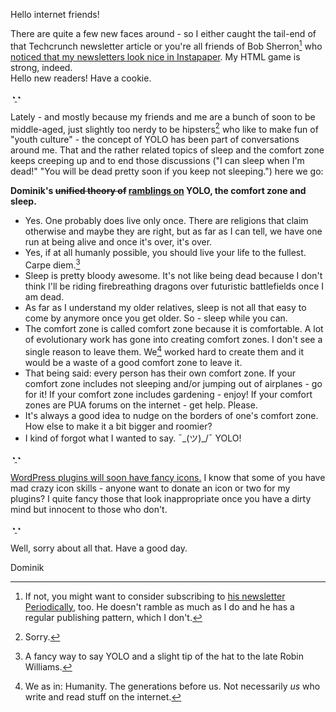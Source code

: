 Hello internet friends!

There are quite a few new faces around - so I either caught the tail-end of that Techcrunch newsletter article or you're all friends of Bob Sherron[^periodically] who [noticed that my newsletters look nice in Instapaper](http://bsdeluxe.com/post/95377568516/a-tale-of-two-tinyletters). My HTML game is strong, indeed.  
Hello new readers! Have a cookie.

[^periodically]: If not, you might want to consider subscribing to [his newsletter Periodically](http://periodically.co/), too. He doesn't ramble as much as I do and he has a regular publishing pattern, which I don't.

◔̯◔

Lately - and mostly because my friends and me are a bunch of soon to be middle-aged, just slightly too nerdy to be hipsters[^sorry] who like to make fun of "youth culture" - the concept of YOLO has been part of conversations around me. That and the rather related topics of sleep and the comfort zone keeps creeping up and to end those discussions ("I can sleep when I'm dead!" "You will be dead pretty soon if you keep not sleeping.") here we go:  

**Dominik's <del>unified theory of</del> <ins>ramblings on</ins>  YOLO, the comfort zone and sleep.**  

* Yes. One probably does live only once. There are religions that claim otherwise and maybe they are right, but as far as I can tell, we have one run at being alive and once it's over, it's over.
* Yes, if at all humanly possible, you should live your life to the fullest. Carpe diem.[^carpe]
* Sleep is pretty bloody awesome. It's not like being dead because I don't think I'll be riding firebreathing dragons over futuristic battlefields once I am dead.
* As far as I understand my older relatives, sleep is not all that easy to come by anymore once you get older. So - sleep while you can.
* The comfort zone is called comfort zone because it is comfortable. A lot of evolutionary work has gone into creating comfort zones. I don't see a single reason to leave them. We[^we] worked hard to create them and it would be a waste of a good comfort zone to leave it.
* That being said: every person has their own comfort zone. If your comfort zone includes not sleeping and/or jumping out of airplanes - go for it! If your comfort zone includes gardening - enjoy! If your comfort zones are PUA forums on the internet - get help. Please.
* It's always a good idea to nudge on the borders of one's comfort zone. How else to make it a bit bigger and roomier?
* I kind of forgot what I wanted to say. ¯\_(ツ)_/¯ YOLO!

[^sorry]: Sorry.

[^carpe]: A fancy way to say YOLO and a slight tip of the hat to the late Robin Williams.

[^we]: We as in: Humanity. The generations before us. Not necessarily *us* who write and read stuff on the internet.

◔̯◔ 

[WordPress plugins will soon have fancy icons.](http://make.wordpress.org/core/2014/08/21/introducing-plugin-icons-in-the-plugin-installer/) I know that some of you have mad crazy icon skills - anyone want to donate an icon or two for my plugins? I quite fancy those that look inappropriate once you have a dirty mind but innocent to those who don't.

◔̯◔

Well, sorry about all that. Have a good day.

Dominik